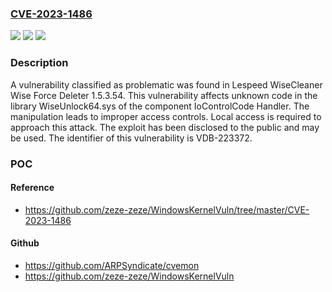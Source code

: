### [CVE-2023-1486](https://cve.mitre.org/cgi-bin/cvename.cgi?name=CVE-2023-1486)
![](https://img.shields.io/static/v1?label=Product&message=WiseCleaner%20Wise%20Force%20Deleter&color=blue)
![](https://img.shields.io/static/v1?label=Version&message=%3D%201.5.3.54%20&color=brighgreen)
![](https://img.shields.io/static/v1?label=Vulnerability&message=CWE-284%20Improper%20Access%20Controls&color=brighgreen)

### Description

A vulnerability classified as problematic was found in Lespeed WiseCleaner Wise Force Deleter 1.5.3.54. This vulnerability affects unknown code in the library WiseUnlock64.sys of the component IoControlCode Handler. The manipulation leads to improper access controls. Local access is required to approach this attack. The exploit has been disclosed to the public and may be used. The identifier of this vulnerability is VDB-223372.

### POC

#### Reference
- https://github.com/zeze-zeze/WindowsKernelVuln/tree/master/CVE-2023-1486

#### Github
- https://github.com/ARPSyndicate/cvemon
- https://github.com/zeze-zeze/WindowsKernelVuln

